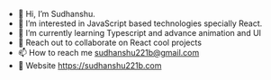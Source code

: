 - 👋 Hi, I’m Sudhanshu.
- 👀 I’m interested in JavaScript based technologies specially React.
- 🌱 I’m currently learning Typescript and advance animation and UI
- 💞️ Reach out to collaborate on React cool projects
- 📫 How to reach me sudhanshu221b@gmail.com
- 🔗 Website https://sudhanshu221b.com

<!---
sid221/sid221 is a ✨ special ✨ repository because its `README.md` (this file) appears on your GitHub profile.
You can click the Preview link to take a look at your changes.
--->
